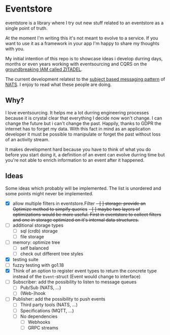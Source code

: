 # Eventstore

eventstore is a library where I try out new stuff related to an eventstore as a single point of truth.

At the moment I'm writing this it's not meant to evolve to a service. If you want to use it as a framework in your app I'm happy to share my thoughts with you.

My initial intention of this repo is to showcase ideas i develop durring days, months or even years working with eventsourcing and CQRS on the [groundbreaking IAM called ZITADEL](https://github.com/caos/zitadel).

The current development relatest to the [subject based messaging pattern](https://docs.nats.io/nats-concepts/subjects) of [NATS](https://nats.io). I enjoy to read what these people are doing.

## Why?

I love eventsourcing. It helps me a lot durring engineering processes because it is crystal clear that everything I decide now won't change. I can change the future but i can't change the past. Happily, thanks to GDPR the internet has to forget my data. With this fact in mind as an application developer it must be possible to manipulate or forget the past without loss of an activity stream.

It makes development hard because you have to think of what you do before you start doing it, a definition of an event can evolve durring time but you're not able to enrich information to an event after it happened.

## Ideas

Some ideas which probably will be implemented. The list is unordered and some points might never be implemented.

- [x] allow multiple filters in eventstore.Filter
  ~~- [ ] storage: provide an Optimize method to simpify queries~~
  ~~- [ ] maybe two layers of optimizations would be more useful. First in eventstore to collect filters and one in storage optimized on it's internal data structures.~~
- [ ] additional storage types
  - [ ] sql (crdb) storage
  - [ ] file storage
- [ ] memory: optimize tree
  - [ ] self balanced
  - [ ] check out different tree styles
- [x] testing suite
- [ ] fuzzy testing with go1.18
- [x] Think of an option to register event types to return the concrete type instead of the `Event`-struct (Event would change to interface)
- [ ] Subscriber: add the possibility to listen to message queues
  - [ ] Pub/Sub (NATS, ...)
  - [ ] (Web-)hook
- [ ] Publisher: add the possibility to push events
  - [ ] Third party tools (NATS, ...)
  - [ ] Specifications (MQTT, ...)
  - [ ] No dependencies
    - [ ] Webhooks
    - [ ] GRPC streams
